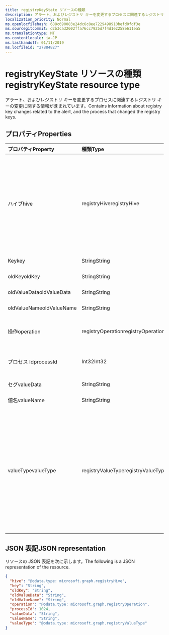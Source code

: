 ```yaml
---
title: registryKeyState リソースの種類
description: アラート、およびレジストリ キーを変更するプロセスに関連するレジストリ キーの変更に関する情報が含まれています。
localization_priority: Normal
ms.openlocfilehash: 688c690083e24dc6c8ee7229498910befd0fdf3e
ms.sourcegitcommit: d2b3ca32602ffa76cc7925d7f4d1e2258e611ea5
ms.translationtype: MT
ms.contentlocale: ja-JP
ms.lasthandoff: 01/11/2019
ms.locfileid: "27884827"
---
```

# <a name="registrykeystate-resource-type"></a><span data-ttu-id="2f67a-103">registryKeyState リソースの種類</span><span class="sxs-lookup"><span data-stu-id="2f67a-103">registryKeyState resource type</span></span>

<span data-ttu-id="2f67a-104">アラート、およびレジストリ キーを変更するプロセスに関連するレジストリ キーの変更に関する情報が含まれています。</span><span class="sxs-lookup"><span data-stu-id="2f67a-104">Contains information about registry key changes related to the alert, and the process that changed the registry keys.</span></span>

## <a name="properties"></a><span data-ttu-id="2f67a-105">プロパティ</span><span class="sxs-lookup"><span data-stu-id="2f67a-105">Properties</span></span>

| <span data-ttu-id="2f67a-106">プロパティ</span><span class="sxs-lookup"><span data-stu-id="2f67a-106">Property</span></span>     | <span data-ttu-id="2f67a-107">種類</span><span class="sxs-lookup"><span data-stu-id="2f67a-107">Type</span></span>        | <span data-ttu-id="2f67a-108">説明</span><span class="sxs-lookup"><span data-stu-id="2f67a-108">Description</span></span> |
|:-------------|:------------|:------------|
|<span data-ttu-id="2f67a-109">ハイブ</span><span class="sxs-lookup"><span data-stu-id="2f67a-109">hive</span></span>|<span data-ttu-id="2f67a-110">registryHive</span><span class="sxs-lookup"><span data-stu-id="2f67a-110">registryHive</span></span>|<span data-ttu-id="2f67a-111">[Windows レジストリ ハイブ](https://docs.microsoft.com/en-us/windows/desktop/sysinfo/registry-hives)。</span><span class="sxs-lookup"><span data-stu-id="2f67a-111">A [Windows registry hive](https://docs.microsoft.com/en-us/windows/desktop/sysinfo/registry-hives) :</span></span> <ul><li><span data-ttu-id="2f67a-112">HKEY_CURRENT_CONFIG</span><span class="sxs-lookup"><span data-stu-id="2f67a-112">HKEY_CURRENT_CONFIG</span></span></li> <li><span data-ttu-id="2f67a-113">HKEY_CURRENT_USER</span><span class="sxs-lookup"><span data-stu-id="2f67a-113">HKEY_CURRENT_USER</span></span></li> <li><span data-ttu-id="2f67a-114">HKEY_LOCAL_MACHINE\SAM</span><span class="sxs-lookup"><span data-stu-id="2f67a-114">HKEY_LOCAL_MACHINE\SAM</span></span></li> <li><span data-ttu-id="2f67a-115">\Security</span><span class="sxs-lookup"><span data-stu-id="2f67a-115">HKEY_LOCAL_MACHINE\Security</span></span></li> <li><span data-ttu-id="2f67a-116">HKEY_LOCAL_MACHINE\Software</span><span class="sxs-lookup"><span data-stu-id="2f67a-116">HKEY_LOCAL_MACHINE\Software</span></span></li> <li><span data-ttu-id="2f67a-117">HKEY_LOCAL_MACHINE\System</span><span class="sxs-lookup"><span data-stu-id="2f67a-117">HKEY_LOCAL_MACHINE\System</span></span></li> <li><span data-ttu-id="2f67a-118">HKEY_USERS\\。既定値です。</span><span class="sxs-lookup"><span data-stu-id="2f67a-118">HKEY_USERS\\.Default.</span></span></li></ul> <span data-ttu-id="2f67a-119">可能な値は、`unknown`、`currentConfig`、`currentUser`、`localMachineSam`、`localMachineSamSoftware`、`localMachineSystem`、`usersDefault` です。</span><span class="sxs-lookup"><span data-stu-id="2f67a-119">Possible values are: `unknown`, `currentConfig`, `currentUser`, `localMachineSam`, `localMachineSamSoftware`, `localMachineSystem`, `usersDefault`.</span></span>|
|<span data-ttu-id="2f67a-120">Key</span><span class="sxs-lookup"><span data-stu-id="2f67a-120">key</span></span>|<span data-ttu-id="2f67a-121">String</span><span class="sxs-lookup"><span data-stu-id="2f67a-121">String</span></span>|<span data-ttu-id="2f67a-122">現在の (変更されているなど) のレジストリ キー (ハイブを除く)。</span><span class="sxs-lookup"><span data-stu-id="2f67a-122">Current (i.e. changed) registry key (excludes HIVE).</span></span>|
|<span data-ttu-id="2f67a-123">oldKey</span><span class="sxs-lookup"><span data-stu-id="2f67a-123">oldKey</span></span>|<span data-ttu-id="2f67a-124">String</span><span class="sxs-lookup"><span data-stu-id="2f67a-124">String</span></span>|<span data-ttu-id="2f67a-125">(つまり変更前に) は、以前のレジストリ キー (ハイブを除く)。</span><span class="sxs-lookup"><span data-stu-id="2f67a-125">Previous (i.e. before changed) registry key (excludes HIVE).</span></span>|
|<span data-ttu-id="2f67a-126">oldValueData</span><span class="sxs-lookup"><span data-stu-id="2f67a-126">oldValueData</span></span>|<span data-ttu-id="2f67a-127">String</span><span class="sxs-lookup"><span data-stu-id="2f67a-127">String</span></span>|<span data-ttu-id="2f67a-128">以前の (つまり変更前に) レジストリ キーの値のデータ (内容)。</span><span class="sxs-lookup"><span data-stu-id="2f67a-128">Previous (i.e. before changed) registry key value data (contents).</span></span>|
|<span data-ttu-id="2f67a-129">oldValueName</span><span class="sxs-lookup"><span data-stu-id="2f67a-129">oldValueName</span></span>|<span data-ttu-id="2f67a-130">String</span><span class="sxs-lookup"><span data-stu-id="2f67a-130">String</span></span>|<span data-ttu-id="2f67a-131">以前の (つまり変更前に) レジストリ キーの値の名前。</span><span class="sxs-lookup"><span data-stu-id="2f67a-131">Previous (i.e. before changed) registry key value name.</span></span>|
|<span data-ttu-id="2f67a-132">操作​​</span><span class="sxs-lookup"><span data-stu-id="2f67a-132">operation</span></span>|<span data-ttu-id="2f67a-133">registryOperation</span><span class="sxs-lookup"><span data-stu-id="2f67a-133">registryOperation</span></span>|<span data-ttu-id="2f67a-134">レジストリ キーの名前または値を変更する操作です。</span><span class="sxs-lookup"><span data-stu-id="2f67a-134">Operation that changed the registry key name and/or value.</span></span> <span data-ttu-id="2f67a-135">可能な値は、`unknown`、`create`、`modify`、`delete` です。</span><span class="sxs-lookup"><span data-stu-id="2f67a-135">Possible values are: `unknown`, `create`, `modify`, `delete`.</span></span>|
|<span data-ttu-id="2f67a-136">プロセス Id</span><span class="sxs-lookup"><span data-stu-id="2f67a-136">processId</span></span>|<span data-ttu-id="2f67a-137">Int32</span><span class="sxs-lookup"><span data-stu-id="2f67a-137">Int32</span></span>|<span data-ttu-id="2f67a-138">(プロセスのアラート 'プロセス' コレクションの詳細が表示されます) のレジストリ キーを変更するプロセスの ID (PID) を処理します。</span><span class="sxs-lookup"><span data-stu-id="2f67a-138">Process ID (PID) of the process that modified the registry key (process details will appear in the alert 'processes' collection).</span></span>|
|<span data-ttu-id="2f67a-139">セグ</span><span class="sxs-lookup"><span data-stu-id="2f67a-139">valueData</span></span>|<span data-ttu-id="2f67a-140">String</span><span class="sxs-lookup"><span data-stu-id="2f67a-140">String</span></span>|<span data-ttu-id="2f67a-141">現在 (つまり変更されている) のレジストリ キーの値のデータ (内容)。</span><span class="sxs-lookup"><span data-stu-id="2f67a-141">Current (i.e. changed) registry key value data (contents).</span></span>|
|<span data-ttu-id="2f67a-142">値名</span><span class="sxs-lookup"><span data-stu-id="2f67a-142">valueName</span></span>|<span data-ttu-id="2f67a-143">String</span><span class="sxs-lookup"><span data-stu-id="2f67a-143">String</span></span>|<span data-ttu-id="2f67a-144">現在の (変更されているなど) のレジストリ キー値の名前</span><span class="sxs-lookup"><span data-stu-id="2f67a-144">Current (i.e. changed) registry key value name</span></span>|
|<span data-ttu-id="2f67a-145">valueType</span><span class="sxs-lookup"><span data-stu-id="2f67a-145">valueType</span></span>|<span data-ttu-id="2f67a-146">registryValueType</span><span class="sxs-lookup"><span data-stu-id="2f67a-146">registryValueType</span></span>|[<span data-ttu-id="2f67a-147">レジストリ キーの値の型</span><span class="sxs-lookup"><span data-stu-id="2f67a-147">Registry key value type</span></span>](https://docs.microsoft.com/en-us/windows/desktop/sysinfo/registry-value-types) <ul><li><span data-ttu-id="2f67a-148">REG_BINARY</span><span class="sxs-lookup"><span data-stu-id="2f67a-148">REG_BINARY</span></span></li> <li><span data-ttu-id="2f67a-149">REG_DWORD</span><span class="sxs-lookup"><span data-stu-id="2f67a-149">REG_DWORD</span></span></li> <li><span data-ttu-id="2f67a-150">REG_DWORD_LITTLE_ENDIAN</span><span class="sxs-lookup"><span data-stu-id="2f67a-150">REG_DWORD_LITTLE_ENDIAN</span></span></li> <li><span data-ttu-id="2f67a-151">REG_DWORD_BIG_ENDIAN</span><span class="sxs-lookup"><span data-stu-id="2f67a-151">REG_DWORD_BIG_ENDIAN</span></span></li><li><span data-ttu-id="2f67a-152">REG_EXPAND_SZ</span><span class="sxs-lookup"><span data-stu-id="2f67a-152">REG_EXPAND_SZ</span></span></li> <li><span data-ttu-id="2f67a-153">REG_LINK</span><span class="sxs-lookup"><span data-stu-id="2f67a-153">REG_LINK</span></span></li> <li><span data-ttu-id="2f67a-154">REG_MULTI_SZ</span><span class="sxs-lookup"><span data-stu-id="2f67a-154">REG_MULTI_SZ</span></span></li> <li><span data-ttu-id="2f67a-155">REG_NONE</span><span class="sxs-lookup"><span data-stu-id="2f67a-155">REG_NONE</span></span></li> <li><span data-ttu-id="2f67a-156">定義</span><span class="sxs-lookup"><span data-stu-id="2f67a-156">REG_QWORD</span></span></li> <li><span data-ttu-id="2f67a-157">REG_QWORD_LITTLE_ENDIAN</span><span class="sxs-lookup"><span data-stu-id="2f67a-157">REG_QWORD_LITTLE_ENDIAN</span></span></li> <li><span data-ttu-id="2f67a-158">REG_SZ</span><span class="sxs-lookup"><span data-stu-id="2f67a-158">REG_SZ</span></span></li></ul> <span data-ttu-id="2f67a-159">可能な値は、`unknown`、`binary`、`dword`、`dwordLittleEndian`、`dwordBigEndian`、`expandSz`、`link`、`multiSz`、`none`、`qword`、`qwordlittleEndian`、`sz` です。</span><span class="sxs-lookup"><span data-stu-id="2f67a-159">Possible values are: `unknown`, `binary`, `dword`, `dwordLittleEndian`, `dwordBigEndian`, `expandSz`, `link`, `multiSz`, `none`, `qword`, `qwordlittleEndian`, `sz`.</span></span>|

## <a name="json-representation"></a><span data-ttu-id="2f67a-160">JSON 表記</span><span class="sxs-lookup"><span data-stu-id="2f67a-160">JSON representation</span></span>

<span data-ttu-id="2f67a-161">リソースの JSON 表記を次に示します。</span><span class="sxs-lookup"><span data-stu-id="2f67a-161">The following is a JSON representation of the resource.</span></span>

<!-- {
  "blockType": "resource",
  "optionalProperties": [

  ],
  "@odata.type": "microsoft.graph.registryKeyState"
}-->

```json
{
  "hive": "@odata.type: microsoft.graph.registryHive",
  "key": "String",
  "oldKey": "String",
  "oldValueData": "String",
  "oldValueName": "String",
  "operation": "@odata.type: microsoft.graph.registryOperation",
  "processId": 1024,
  "valueData": "String",
  "valueName": "String",
  "valueType": "@odata.type: microsoft.graph.registryValueType"
}

```

<!-- uuid: 8fcb5dbc-d5aa-4681-8e31-b001d5168d79
2015-10-25 14:57:30 UTC -->
<!-- {
  "type": "#page.annotation",
  "description": "registryKeyState resource",
  "keywords": "",
  "section": "documentation",
  "tocPath": ""
}-->
